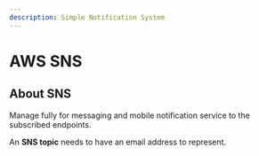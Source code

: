 ```yaml
---
description: Simple Notification System
---
```


# AWS SNS

## About SNS

Manage fully for messaging and mobile notification service to the subscribed endpoints.

An **SNS topic** needs to have an email address to represent.



